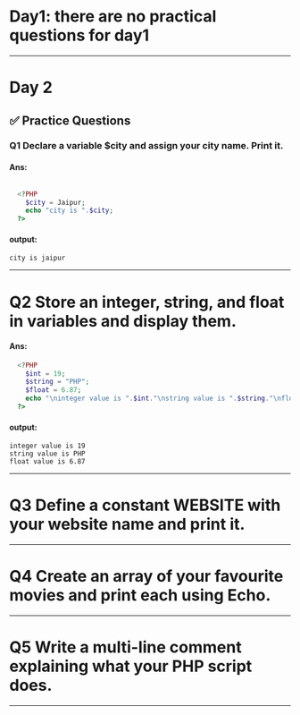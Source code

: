 # Day1: there are no practical questions for day1
---
# Day 2
## ✅ **Practice Questions**
### Q1 Declare a variable $city and assign your city name. Print it.
#### Ans:
```php

  <?PHP
    $city = Jaipur;
    echo "city is ".$city;
  ?>
```
#### output:
```
city is jaipur
```
---
# Q2 Store an integer, string, and float in variables and display them.
#### Ans:
```php
  <?PHP
    $int = 19;
    $string = "PHP";
    $float = 6.87;
    echo "\ninteger value is ".$int."\nstring value is ".$string."\nfloat value is ".$float;
  ?>
```
#### output:
```
integer value is 19
string value is PHP
float value is 6.87
```
---
# Q3 Define a constant WEBSITE with your website name and print it.
---
# Q4 Create an array of your favourite movies and print each using Echo.
---
# Q5 Write a multi-line comment explaining what your PHP script does.
---
